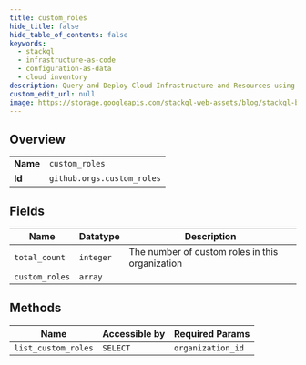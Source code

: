 ```yaml
---
title: custom_roles
hide_title: false
hide_table_of_contents: false
keywords:
  - stackql
  - infrastructure-as-code
  - configuration-as-data
  - cloud inventory
description: Query and Deploy Cloud Infrastructure and Resources using SQL
custom_edit_url: null
image: https://storage.googleapis.com/stackql-web-assets/blog/stackql-blog-post-featured-image.png
---
```

  
    

## Overview
<table><tbody>
<tr><td><b>Name</b></td><td><code>custom_roles</code></td></tr>
<tr><td><b>Id</b></td><td><code>github.orgs.custom_roles</code></td></tr>
</tbody></table>

## Fields
| Name | Datatype | Description |
| ---- | -------- | ----------- |
| `total_count` | `integer` | The number of custom roles in this organization |
| `custom_roles` | `array` |  |
## Methods
| Name | Accessible by | Required Params |
| ---- | ------------- | --------------- |
| `list_custom_roles` | `SELECT` | `organization_id` |
